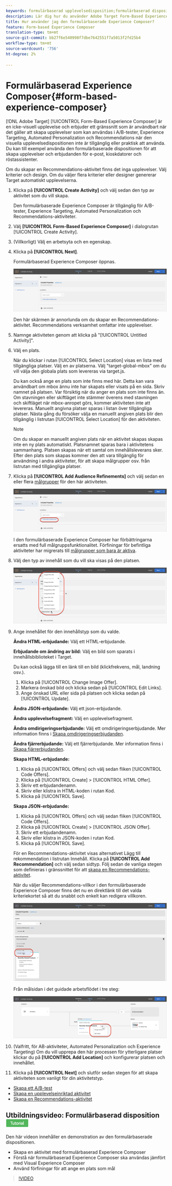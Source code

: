```yaml
---
keywords: formulärbaserad upplevelsedisposition;formulärbaserad disposition;förbättringar
description: Lär dig hur du använder Adobe Target Form-Based Experience Experience Composer för att skapa icke-visuella upplevelser. Använd den här dispositionen när VEC inte är tillgängligt eller inte är praktiskt att använda.
title: Hur använder jag den formulärbaserade Experience Composer?
feature: Form-based Experience Composer
translation-type: tm+mt
source-git-commit: bb27f6e540998f7dbe7642551f7a5013f2fd25b4
workflow-type: tm+mt
source-wordcount: '756'
ht-degree: 2%

---
```



# Formulärbaserad Experience Composer{#form-based-experience-composer}

[!DNL Adobe Target] [!UICONTROL Form-Based Experience Composer] är en icke-visuell upplevelse och erbjuder ett gränssnitt som är användbart när det gäller att skapa upplevelser som kan användas i A/B-tester, Experience Targeting, Automated Personalization och Recommendations när den visuella upplevelsedispositionen inte är tillgänglig eller praktisk att använda. Du kan till exempel använda den formulärbaserade dispositionen för att skapa upplevelser och erbjudanden för e-post, kioskdatorer och röstassistenter.

Om du skapar en Recommendations-aktivitet finns det inga upplevelser. Välj kriterier och design. Om du väljer flera kriterier eller designer genererar Target automatiskt upplevelserna.

1. Klicka på **[!UICONTROL Create Activity]** och välj sedan den typ av aktivitet som du vill skapa.

   Den formulärbaserade Experience Composer är tillgänglig för A/B-tester, Experience Targeting, Automated Personalization och Recommendations-aktiviteter.
1. Välj **[!UICONTROL Form-Based Experience Composer]** i dialogrutan [!UICONTROL Create Activity].

1. (Villkorligt) Välj en arbetsyta och en egenskap.

1. Klicka på **[!UICONTROL Next]**.

   Formulärbaserad Experience Composer öppnas.

   ![](assets/location_refinements.png)

   Den här skärmen är annorlunda om du skapar en Recommendations-aktivitet. Recommendations verksamhet omfattar inte upplevelser.
1. Namnge aktiviteten genom att klicka på &quot;[!UICONTROL Untitled Activity]&quot;.
1. Välj en plats.

   När du klickar i rutan [!UICONTROL Select Location] visas en lista med tillgängliga platser. Välj en av platserna. Välj &quot;target-global-mbox&quot; om du vill välja den globala plats som levereras via target.js.

   Du kan också ange en plats som inte finns med här. Detta kan vara användbart om mbox ännu inte har skapats eller visats på en sida. Skriv namnet på platsen. Var försiktig när du anger en plats som inte finns än. Om stavningen eller skiftläget inte stämmer överens med stavningen och skiftläget när mbox-anropet görs, kommer aktiviteten inte att levereras. Manuellt angivna platser sparas i listan över tillgängliga platser. Nästa gång du försöker välja en manuellt angiven plats blir den tillgänglig i listrutan [!UICONTROL Select Location] för den aktiviteten.

   >[!NOTE]
   >
   >Om du skapar en manuellt angiven plats när en aktivitet skapas skapas inte en ny plats automatiskt. Platsnamnet sparas bara i aktivitetens sammanhang. Platsen skapas när ett samtal om innehållsleverans sker. Efter den plats som skapas kommer den att vara tillgänglig för användning i andra aktiviteter, för att skapa målgrupper osv. från listrutan med tillgängliga platser.

1. Klicka på **[!UICONTROL Add Audience Refinements]** och välj sedan en eller flera [målgrupper](/help/c-target/target.md#concept_A782F8481A5041EBA75103CB26376522) för den här aktiviteten.

   ![](assets/location_refinements_2.png)

   I den formulärbaserade Experience Composer har förbättringarna ersatts med full målgruppsfunktionalitet. Förfiningar för befintliga aktiviteter har migrerats till [målgrupper som bara är aktiva](/help/c-target/creating-activity-only-audience.md#concept_A6BADCF530ED4AE1852E677FEBE68483).
1. Välj den typ av innehåll som du vill ska visas på den platsen.

   ![](assets/form_content.png)

1. Ange innehållet för den innehållstyp som du valde.

   **Ändra HTML-erbjudande:** Välj ett HTML-erbjudande.

   **Erbjudande om ändring av bild:** Välj en bild som sparats i innehållsbiblioteket i Target.

   Du kan också lägga till en länk till en bild (klickfrekvens, mål, landning osv.).

   1. Klicka på [!UICONTROL Change Image Offer].
   1. Markera önskad bild och klicka sedan på [!UICONTROL Edit Links].
   1. Ange önskad URL eller sida på platsen och klicka sedan på [!UICONTROL Update].

   **Ändra JSON-erbjudande:** Välj ett json-erbjudande.

   **Ändra upplevelsefragment:** Välj en upplevelsefragment.

   **Ändra omdirigeringserbjudande:** Välj ett omdirigeringserbjudande. Mer information finns i [Skapa omdirigeringserbjudanden](/help/c-experiences/c-manage-content/offer-redirect.md).

   **Ändra fjärrerbjudande:** Välj ett fjärrerbjudande. Mer information finns i [Skapa fjärrerbjudanden](/help/c-experiences/c-manage-content/about-remote-offers.md).

   **Skapa HTML-erbjudande:**

   1. Klicka på [!UICONTROL Offers] och välj sedan fliken [!UICONTROL Code Offers].
   1. Klicka på [!UICONTROL Create] > [!UICONTROL HTML Offer].
   1. Skriv ett erbjudandenamn.
   1. Skriv eller klistra in HTML-koden i rutan Kod.
   1. Klicka på [!UICONTROL Save].

   **Skapa JSON-erbjudande:**

   1. Klicka på [!UICONTROL Offers] och välj sedan fliken [!UICONTROL Code Offers].
   1. Klicka på [!UICONTROL Create] > [!UICONTROL JSON Offer].
   1. Skriv ett erbjudandenamn.
   1. Skriv eller klistra in JSON-koden i rutan Kod.
   1. Klicka på [!UICONTROL Save].

   För en Recommendations-aktivitet visas alternativet Lägg till rekommendation i listrutan Innehåll. Klicka på **[!UICONTROL Add Recommendation]** och välj sedan sidtyp. Följ sedan de vanliga stegen som definieras i gränssnittet för att [skapa en Recommendations-aktivitet](/help/c-recommendations/t-create-recs-activity/create-recs-activity.md).

   När du väljer Recommendations-villkor i den formulärbaserade Experience Composer finns det nu en direktlänk till det valda kriteriekortet så att du snabbt och enkelt kan redigera villkoren.

   ![](assets/change_criteria.png)

   Från målsidan i det guidade arbetsflödet i tre steg:

   ![](assets/change_criteria_2.png)

1. (Valfritt, för AB-aktiviteter, Automated Personalization och Experience Targeting) Om du vill upprepa den här processen för ytterligare platser klickar du på **[!UICONTROL Add Location]** och konfigurerar platsen och innehållet.
1. Klicka på **[!UICONTROL Next]** och slutför sedan stegen för att skapa aktiviteten som vanligt för din aktivitetstyp.

* [Skapa ett A/B-test](/help/c-activities/t-test-ab/t-test-create-ab/test-create-ab.md)
* [Skapa en upplevelseinriktad aktivitet](/help/c-activities/t-experience-target/t-xt-create/xt-create.md#task_D6B3429AC31549E1A70EDF04B3DDC765)
* [Skapa en Recommendations-aktivitet](/help/c-recommendations/t-create-recs-activity/create-recs-activity.md#task_6874328773C64C44A73F0A130AD3F96F)

## Utbildningsvideo: Formulärbaserad disposition ![Tutorial badge](/help/assets/tutorial.png)

Den här videon innehåller en demonstration av den formulärbaserade dispositionen.

* Skapa en aktivitet med formulärbaserad Experience Composer
* Förstå när formulärbaserad Experience Composer ska användas jämfört med Visual Experience Composer
* Använd förfiningar för att ange en plats som mål

>[!VIDEO](https://video.tv.adobe.com/v/17390)